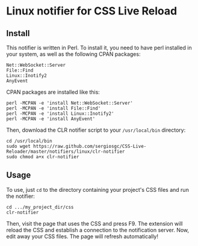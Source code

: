 Linux notifier for CSS Live Reload
==================================

Install
-------

This notifier is written in Perl. To install it, you need to have perl installed in your system, as well as the following CPAN packages:
```
Net::WebSocket::Server
File::Find
Linux::Inotify2
AnyEvent
```
CPAN packages are installed like this:
```shell
perl -MCPAN -e 'install Net::WebSocket::Server'
perl -MCPAN -e 'install File::Find'
perl -MCPAN -e 'install Linux::Inotify2'
perl -MCPAN -e 'install AnyEvent'
```
Then, download the CLR notifier script to your `/usr/local/bin` directory:
```
cd /usr/local/bin 
sudo wget https://raw.github.com/sergiosgc/CSS-Live-Reloader/master/notifiers/linux/clr-notifier
sudo chmod a+x clr-notifier
```

Usage
-----

To use, just `cd` to the directory containing your project's CSS files and run the notifier:
```shell
cd .../my_project_dir/css
clr-notifier
```

Then, visit the page that uses the CSS and press F9. The extension will reload the CSS and establish a connection to the notification server. Now, edit away your CSS files. The page will refresh automatically!
